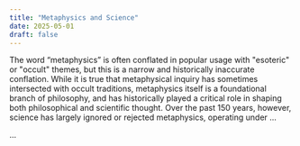 ```yaml
---
title: "Metaphysics and Science"
date: 2025-05-01
draft: false
---
```


The word “metaphysics” is often conflated in popular usage with "esoteric" or "occult" themes, but this is a narrow and historically inaccurate conflation. While it is true that metaphysical inquiry has sometimes intersected with occult traditions, metaphysics itself is a foundational branch of philosophy, and has historically played a critical role in shaping both philosophical and scientific thought. Over the past 150 years, however, science has largely ignored or rejected metaphysics, operating under ...

...
